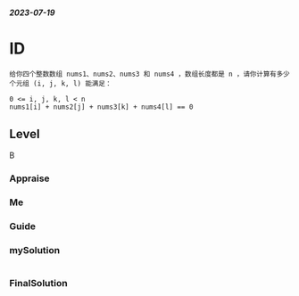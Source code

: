 ##### 2023-07-19
# ID
```
给你四个整数数组 nums1、nums2、nums3 和 nums4 ，数组长度都是 n ，请你计算有多少个元组 (i, j, k, l) 能满足：

0 <= i, j, k, l < n
nums1[i] + nums2[j] + nums3[k] + nums4[l] == 0
```
## Level
B
### Appraise

### Me



### Guide


### mySolution
```java

```
### FinalSolution
```java

```
